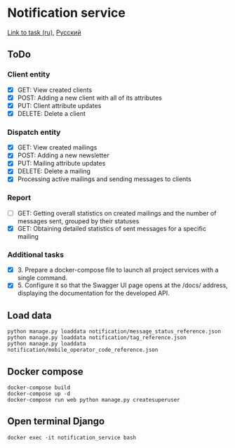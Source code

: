 # Notification service

[Link to task (ru)](https://vans-tan-09u.craft.me/n6OVYFVUpq0o6L),
[Русский](docs/ru/README.md)

## ToDo

### Client entity

- [X] GET: View created clients
- [X] POST: Adding a new client with all of its attributes
- [X] PUT: Client attribute updates
- [X] DELETE: Delete a client

### Dispatch entity

- [X] GET: View created mailings
- [X] POST: Adding a new newsletter
- [X] PUT: Mailing attribute updates
- [X] DELETE: Delete a mailing
- [X] Processing active mailings and sending messages to clients

### Report

- [ ] GET: Getting overall statistics on created mailings and the number of messages sent, grouped by their statuses
- [X] GET: Obtaining detailed statistics of sent messages for a specific mailing

### Additional tasks

- [X] 3\. Prepare a docker-compose file to launch all project services with a single command.
- [X] 5\. Configure it so that the Swagger UI page opens at the /docs/ address, displaying the documentation for the developed API.

## Load data

```commandline
python manage.py loaddata notification/message_status_reference.json
python manage.py loaddata notification/tag_reference.json
python manage.py loaddata notification/mobile_operator_code_reference.json
```

## Docker compose

```commandline
docker-compose build
docker-compose up -d
docker-compose run web python manage.py createsuperuser
```

## Open terminal Django

```commandline
docker exec -it notification_service bash
```